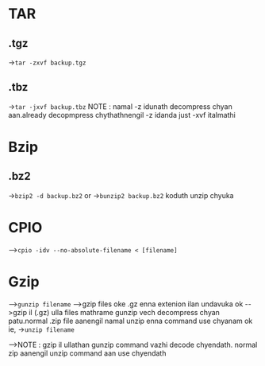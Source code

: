 # TAR
## .tgz
->`tar -zxvf backup.tgz`
## .tbz
->`tar -jxvf backup.tbz`
NOTE : namal -z idunath decompress chyan aan.already decopmpress chythathnengil -z idanda just -xvf italmathi


# Bzip
## .bz2
->`bzip2 -d backup.bz2`   or 
->`bunzip2 backup.bz2`   koduth unzip chyuka


# CPIO
-->`cpio -idv --no-absolute-filename < [filename]`


# Gzip
-->`gunzip filename`
-->gzip files oke .gz enna extenion ilan undavuka ok
-->gzip il (.gz) ulla files mathrame gunzip vech decompress chyan patu.normal .zip file aanengil namal unzip enna command use chyanam ok ie,
->`unzip filename`

-->NOTE : gzip il ullathan gunzip command vazhi decode chyendath. normal zip aanengil unzip command aan use chyendath